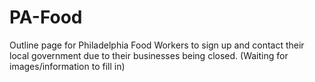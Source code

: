# PA-Food

Outline page for Philadelphia Food Workers to sign up and contact their local government due to their businesses being closed. (Waiting for images/information to fill in)
